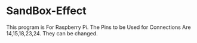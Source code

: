 # SandBox-Effect
This program is For Raspberry Pi.
The Pins to be Used for Connections Are 14,15,18,23,24.
They can be changed.
